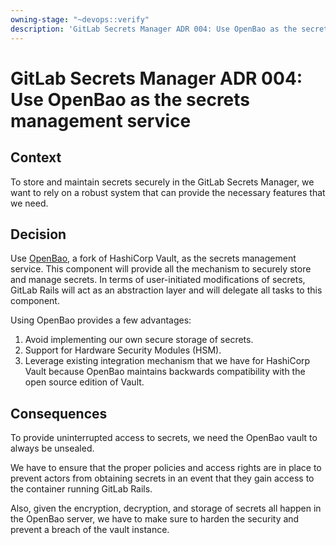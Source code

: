 ```yaml
---
owning-stage: "~devops::verify"
description: 'GitLab Secrets Manager ADR 004: Use OpenBao as the secrets management service'
---
```


# GitLab Secrets Manager ADR 004: Use OpenBao as the secrets management service

## Context

To store and maintain secrets securely in the GitLab Secrets Manager, we want to rely on a robust
system that can provide the necessary features that we need.

## Decision

Use [OpenBao](https://openbao.org/docs/what-is-openbao/), a fork of HashiCorp Vault, as the secrets management service.
This component will provide all the mechanism to securely store and manage secrets.
In terms of user-initiated modifications of secrets, GitLab Rails will act as an abstraction
layer and will delegate all tasks to this component.

Using OpenBao provides a few advantages:

1. Avoid implementing our own secure storage of secrets.
1. Support for Hardware Security Modules (HSM).
1. Leverage existing integration mechanism that we have for HashiCorp Vault because OpenBao maintains backwards compatibility with the open source edition of Vault.

## Consequences

To provide uninterrupted access to secrets, we need the OpenBao vault to always be unsealed.

We have to ensure that the proper policies and access rights are in place to prevent actors from obtaining secrets in an event that they gain access to the container running GitLab Rails.

Also, given the encryption, decryption, and storage of secrets all happen in the OpenBao server, we have to make sure to harden the security and prevent a breach of the vault instance.
